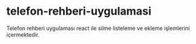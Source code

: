 # telefon-rehberi-uygulamasi
 
Telefon rehberi uygulaması react ile silme listeleme ve ekleme işlemlerini içermektedir.
